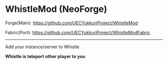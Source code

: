 # WhistleMod (NeoForge)

Forge(Main): https://github.com/UECYukkuriProject/WhistleMod

Fabric(Port): https://github.com/UECYukkuriProject/WhistleModFabric

---

Add your instance/server to Whistle

**Whistle is teleport other player to you**
